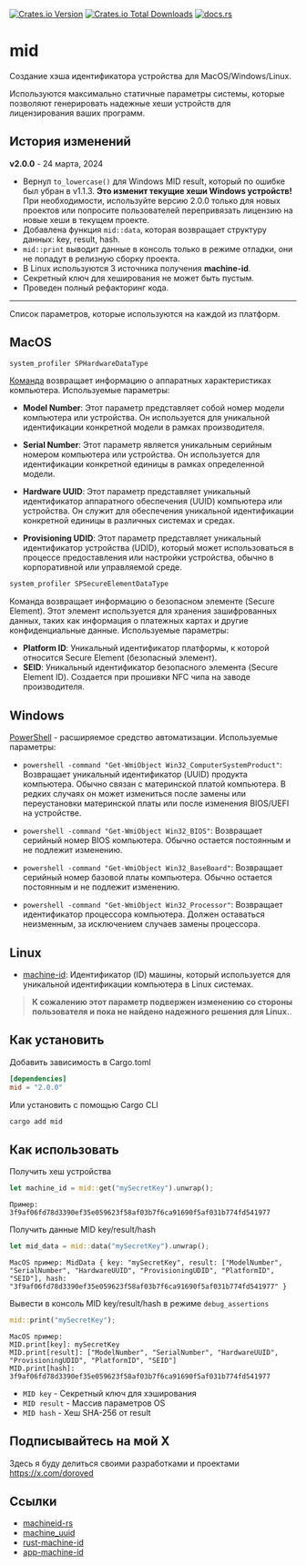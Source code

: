 [![Crates.io Version](https://img.shields.io/crates/v/mid)](https://crates.io/crates/mid)
[![Crates.io Total Downloads](https://img.shields.io/crates/d/mid)](https://crates.io/crates/mid)
[![docs.rs](https://img.shields.io/docsrs/mid)](https://docs.rs/mid)

# mid

Создание хэша идентификатора устройства для MacOS/Windows/Linux.

Используются максимально статичные параметры системы, которые позволяют генерировать надежные хеши устройств для лицензирования ваших программ.

## История изменений

**v2.0.0** - 24 марта, 2024

- Вернул `to_lowercase()` для Windows MID result, который по ошибке был убран в v1.1.3. **Это изменит текущие хеши Windows устройств!** При необходимости, используйте версию 2.0.0 только для новых проектов или попросите пользователей перепривязать лицензию на новые хеши в текущем проекте.
- Добавлена функция `mid::data`, которая возвращает структуру данных: key, result, hash.
- `mid::print` выводит данные в консоль только в режиме отладки, они не попадут в релизную сборку проекта.
- В Linux используются 3 источника получения **machine-id**.
- Секретный ключ для хеширования не может быть пустым.
- Проведен полный рефакторинг кода.

---

Список параметров, которые используются на каждой из платформ.

## MacOS

```bash
system_profiler SPHardwareDataType
```

[Команда](https://ss64.com/osx/system_profiler.html) возвращает информацию о аппаратных характеристиках компьютера. Используемые параметры:

- **Model Number**: Этот параметр представляет собой номер модели компьютера или устройства. Он используется для уникальной идентификации конкретной модели в рамках производителя.

- **Serial Number**: Этот параметр является уникальным серийным номером компьютера или устройства. Он используется для идентификации конкретной единицы в рамках определенной модели.

- **Hardware UUID**: Этот параметр представляет уникальный идентификатор аппаратного обеспечения (UUID) компьютера или устройства. Он служит для обеспечения уникальной идентификации конкретной единицы в различных системах и средах.

- **Provisioning UDID**: Этот параметр представляет уникальный идентификатор устройства (UDID), который может использоваться в процессе предоставления или настройки устройства, обычно в корпоративной или управляемой среде.

```bash
system_profiler SPSecureElementDataType
```

Команда возвращает информацию о безопасном элементе (Secure Element). Этот элемент используется для хранения зашифрованных данных, таких как информация о платежных картах и другие конфиденциальные данные. Используемые параметры:

- **Platform ID**: Уникальный идентификатор платформы, к которой относится Secure Element (безопасный элемент).
- **SEID**: Уникальный идентификатор безопасного элемента (Secure Element ID). Создается при прошивки NFC чипа на заводе производителя.

## Windows

[PowerShell](https://ru.wikipedia.org/wiki/PowerShell) - расширяемое средство автоматизации. Используемые параметры:

- `powershell -command "Get-WmiObject Win32_ComputerSystemProduct"`: Возвращает уникальный идентификатор (UUID) продукта компьютера. Обычно связан с материнской платой компьютера. В редких случаях он может измениться после замены или переустановки материнской платы или после изменения BIOS/UEFI на устройстве.

- `powershell -command "Get-WmiObject Win32_BIOS"`: Возвращает серийный номер BIOS компьютера. Обычно остается постоянным и не подлежит изменению.

- `powershell -command "Get-WmiObject Win32_BaseBoard"`: Возвращает серийный номер базовой платы компьютера. Обычно остается постоянным и не подлежит изменению.

- `powershell -command "Get-WmiObject Win32_Processor"`: Возвращает идентификатор процессора компьютера. Должен оставаться неизменным, за исключением случаев замены процессора.

## Linux

- [machine-id](https://man7.org/linux/man-pages/man5/machine-id.5.html): Идентификатор (ID) машины, который используется для уникальной идентификации компьютера в Linux системах.

> **К сожалению этот параметр подвержен изменению со стороны пользователя и пока не найдено надежного решения для Linux.**.

## Как установить

Добавить зависимость в Cargo.toml

```toml
[dependencies]
mid = "2.0.0"
```

Или установить с помощью Cargo CLI

```bash
cargo add mid
```

## Как использовать

Получить хеш устройства

```rust
let machine_id = mid::get("mySecretKey").unwrap();
```

```
Пример: 3f9af06fd78d3390ef35e059623f58af03b7f6ca91690f5af031b774fd541977
```

Получить данные MID key/result/hash

```rust
let mid_data = mid::data("mySecretKey").unwrap();
```

```
MacOS пример: MidData { key: "mySecretKey", result: ["ModelNumber", "SerialNumber", "HardwareUUID", "ProvisioningUDID", "PlatformID", "SEID"], hash: "3f9af06fd78d3390ef35e059623f58af03b7f6ca91690f5af031b774fd541977" }
```

Вывести в консоль MID key/result/hash в режиме `debug_assertions`

```rust
mid::print("mySecretKey");
```

```
MacOS пример:
MID.print[key]: mySecretKey
MID.print[result]: ["ModelNumber", "SerialNumber", "HardwareUUID", "ProvisioningUDID", "PlatformID", "SEID"]
MID.print[hash]: 3f9af06fd78d3390ef35e059623f58af03b7f6ca91690f5af031b774fd541977
```

- `MID key` - Секретный ключ для хэширования
- `MID result` - Массив параметров OS
- `MID hash` - Хеш SHA-256 от result

## Подписывайтесь на мой Х

Здесь я буду делиться своими разработками и проектами
https://x.com/doroved

## Ссылки

- [machineid-rs](https://github.com/Taptiive/machineid-rs)
- [machine_uuid](https://github.com/choicesourcing/machine_uuid)
- [rust-machine-id](https://github.com/mathstuf/rust-machine-id)
- [app-machine-id](https://github.com/d-k-bo/app-machine-id)
